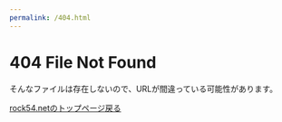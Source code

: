 ```yaml
---
permalink: /404.html
---
```


# 404 File Not Found
そんなファイルは存在しないので、URLが間違っている可能性があります。

[rock54.netのトップページ戻る](https://fukahorock.rock54.net/)
